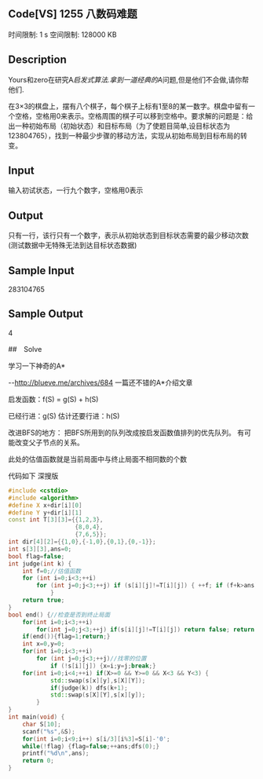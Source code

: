 ## Code[VS] 1255 八数码难题
时间限制: 1 s 空间限制: 128000 KB

## Description

Yours和zero在研究A*启发式算法.拿到一道经典的A*问题,但是他们不会做,请你帮他们.

在3×3的棋盘上，摆有八个棋子，每个棋子上标有1至8的某一数字。棋盘中留有一个空格，空格用0来表示。空格周围的棋子可以移到空格中。要求解的问题是：给出一种初始布局（初始状态）和目标布局（为了使题目简单,设目标状态为123804765），找到一种最少步骤的移动方法，实现从初始布局到目标布局的转变。

## Input

输入初试状态，一行九个数字，空格用0表示

## Output

只有一行，该行只有一个数字，表示从初始状态到目标状态需要的最少移动次数(测试数据中无特殊无法到达目标状态数据)

## Sample Input

283104765

## Sample Output

4

##　Solve

学习一下神奇的A*

--http://blueve.me/archives/684 一篇还不错的A*介绍文章

启发函数：f(S) = g(S) + h(S)

已经行进：g(S)
估计还要行进：h(S)

改进BFS的地方：
把BFS所用到的队列改成按启发函数值排列的优先队列。
有可能改变父子节点的关系。

此处的估值函数就是当前局面中与终止局面不相同数的个数

代码如下
深搜版

```cpp
#include <cstdio>
#include <algorithm>
#define X x+dir[i][0]
#define Y y+dir[i][1]
const int T[3][3]={{1,2,3},
                   {8,0,4},
                   {7,6,5}};
int dir[4][2]={{1,0},{-1,0},{0,1},{0,-1}};
int s[3][3],ans=0;
bool flag=false;
int judge(int k) {
    int f=0;//估值函数 
    for (int i=0;i<3;++i)
        for (int j=0;j<3;++j) if (s[i][j]!=T[i][j]) { ++f; if (f+k>ans) return false;
            }
    return true;
}
bool end() {//检查是否到终止局面 
    for(int i=0;i<3;++i)
        for(int j=0;j<3;++j) if(s[i][j]!=T[i][j]) return false; return true; } void dfs(int k) { if(k>ans||flag) return;
    if(end()){flag=1;return;}
    int x=0,y=0;
    for(int i=0;i<3;++i)
        for (int j=0;j<3;++j)//找零的位置 
            if (!s[i][j]) {x=i;y=j;break;}
    for(int i=0;i<4;++i) if(X>=0 && Y>=0 && X<3 && Y<3) {
            std::swap(s[x][y],s[X][Y]);
            if(judge(k)) dfs(k+1);
            std::swap(s[X][Y],s[x][y]);
        }
}
int main(void) {
	char S[10];
	scanf("%s",&S);
    for(int i=0;i<9;i++) s[i/3][i%3]=S[i]-'0';
    while(!flag) {flag=false;++ans;dfs(0);}
    printf("%d\n",ans);
    return 0;
} 
```
